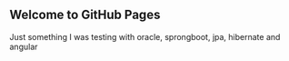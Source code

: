 ## Welcome to GitHub Pages

Just something I was testing with oracle, sprongboot, jpa, hibernate and angular